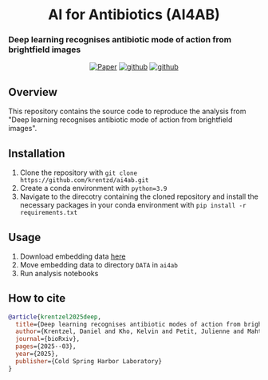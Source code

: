 
<h1 align="center">
AI for Antibiotics (AI4AB)

</h1>

### Deep learning recognises antibiotic mode of action from brightfield images
<p align="center">
    <a href="https://www.biorxiv.org/content/10.1101/2025.03.30.645928v3"><img alt="Paper" src="https://img.shields.io/badge/paper-bioRxiv-%23b62b39"></a>
    <a href="https://github.com/krentzd/ai4ab/"><img alt="github" src="https://img.shields.io/github/stars/krentzd/ai4ab?style=social"></a>
    <a href="https://github.com/krentzd/ai4ab/"><img alt="github" src="https://img.shields.io/github/forks/krentzd/ai4ab?style=social"></a>
</p>
</p>

## Overview 
This repository contains the source code to reproduce the analysis from "Deep learning recognises antibiotic mode of action from brightfield images".

## Installation
1) Clone the repository with `git clone https://github.com/krentzd/ai4ab.git`
2) Create a conda environment with `python=3.9`
3) Navigate to the direcotry containing the cloned repository and install the necessary packages in your conda environment with `pip install -r requirements.txt`
   
## Usage 
1) Download embedding data [here](https://drive.proton.me/urls/3MRM7J3MW4#dZKoPQBYuxpw)
2) Move embedding data to directory `DATA` in `ai4ab`
3) Run analysis notebooks

## How to cite
```bibtex
@article{krentzel2025deep,
  title={Deep learning recognises antibiotic modes of action from brightfield images},
  author={Krentzel, Daniel and Kho, Kelvin and Petit, Julienne and Mahtal, Nassim and Chiaravalli, Jeanne and Shorte, Spencer L and Wehenkel, Anne Marie and Boneca, Ivo G and Zimmer, Christophe},
  journal={bioRxiv},
  pages={2025--03},
  year={2025},
  publisher={Cold Spring Harbor Laboratory}
}
```
